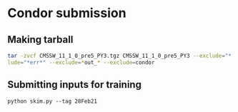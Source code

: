 # Condor submission

## Making tarball
```bash
tar -zvcf CMSSW_11_1_0_pre5_PY3.tgz CMSSW_11_1_0_pre5_PY3 --exclude="*.root" --exclude="*.pdf" --exclude="*.pyc" --exclude=tmp --exclude="*.tgz" --exclude-vcs --exclude-caches-all --exc\
lude="*err*" --exclude=*out_* --exclude=condor
```

## Submitting inputs for training
```
python skim.py --tag 28Feb21
```